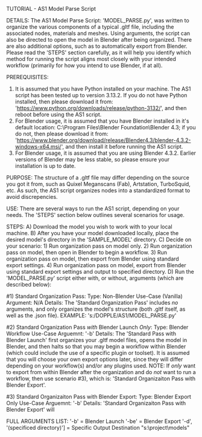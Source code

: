 TUTORIAL - AS1 Model Parse Script 

DETAILS:
The AS1 Model Parse Script: 'MODEL_PARSE.py', was written to organize the various components of a typical .gltf file, including the associated 
nodes, materials and meshes. Using arguments, the script can also be directed to open the model in Blender after being organized. There are
also additional options, such as to automatically export from Blender. Please read the 'STEPS' section carefully, as it will help you identify 
which method for running the script aligns most closely with your intended workflow (primarily for how you intend to use Blender, if at all).

PREREQUISITES:
1) It is assumed that you have Python installed on your machine. The AS1 script has been tested up to version 3.13.2. If you do not have
Python installed, then please download it from: 'https://www.python.org/downloads/release/python-3132/', and then reboot before using the AS1
script. 
2) For Blender usage, it is assumed that you have Blender installed in it's default location: C:\Program Files\Blender Foundation\Blender 4.3;
if you do not, then please download it from: 'https://www.blender.org/download/release/Blender4.3/blender-4.3.2-windows-x64.msi/', and then
install it before running the AS1 script.
3) For Blender usage, it is assumed that you are using Blender 4.3.2. Earlier versions of Blender may be less stable, so please ensure your
installation is up to date.

PURPOSE:
The structure of a .gltf file may differ depending on the source you got it from, such as Quixel Meganscans (Fab), Artstation, TurboSquid, 
etc. As such, the AS1 script organizes nodes into a standardized format to avoid discrepencies.

USE:
There are several ways to run the AS1 script, depending on your needs. The 'STEPS' section below outlines several scenarios for usage. 

STEPS:
A) Download the model you wish to work with to your local machine. 
B) After you have your model downloaded locally, place the desired model's directory in the 'SAMPLE_MODEL' directory.
C) Decide on your scenario:
    1) Run organization pass on model only.
    2) Run organization pass on model, then open in Blender to begin a workflow.
    3) Run organization pass on model, then export from Blender using standard export settings.
    4) Run organization pass on model, export from Blender using standard export settings and output to specified directory.
D) Run the 'MODEL_PARSE.py' script either with, or without, arguments (which are described below):


  #1) Standard Organization Pass:
  Type: Non-Blender Use-Case (Vanilla)
  Argument: N/A
  Details: The 'Standard Organization Pass' includes *no* arguments, and only organizes the model's structure (both .gltf itself, as well as
  the .json file).
    EXAMPLE: 
    's:/DOPPLE/AS1/MODEL_PARSE.py'

  #2) Standard Organization Pass *with* Blender Launch *Only*:
  Type: Blender Workflow Use-Case
  Arguemnt: '-b'
  Details: The 'Standard Pass with Blender Launch' first organizes your .gltf model files, opens the model in Blender, and then halts so that
  you may begin a workflow within Blender (which could include the use of a specific plugin or toolset). It is assumed that you will choose 
  your own export options later, since they will differ depending on your workflow(s) and/or any plugins used. 
    NOTE: If *only* want to export from within Blender after the organization and do *not* want to run a workflow, 
          then use scenario #3), which is: 'Standard Organizaiton Pass with Blender Export'.   

  #3) Standard Organizaiton Pass with Blender Export:
  Type: Blender Export Only Use-Case
  Arguemnt: '-b'
  Details: 'Standard Organizaiton Pass with Blender Export' will 

FULL ARGUMENTS LIST:
'-b' = Blender Launch
'-be' = Blender Export
'-d', '(specificed directory)'] = Specific Output Destination "s:\project\models"
